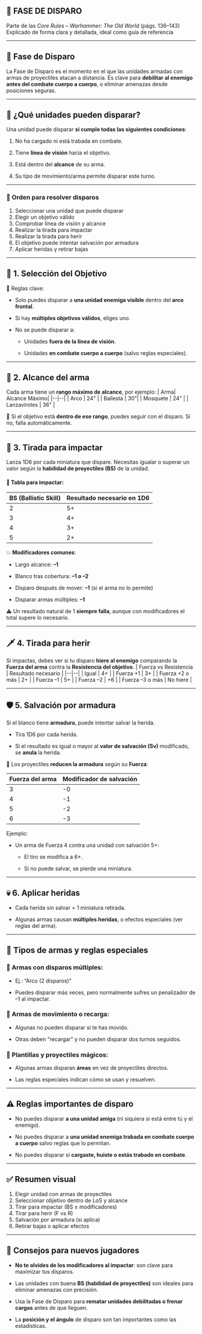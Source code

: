 ## 🎯 **FASE DE DISPARO**

Parte de las _Core Rules_ – _Warhammer: The Old World_ (págs. 136–143)  
Explicado de forma clara y detallada, ideal como guía de referencia

----------

## 🎯 Fase de Disparo

La Fase de Disparo es el momento en el que las unidades armadas con armas de proyectiles atacan a distancia. Es clave para **debilitar al enemigo antes del combate cuerpo a cuerpo**, o eliminar amenazas desde posiciones seguras.

----------

## 🔶 ¿Qué unidades pueden disparar?

Una unidad puede disparar **si cumple todas las siguientes condiciones**:

1.  No ha cargado ni está trabada en combate.
    
2.  Tiene **línea de visión** hacia el objetivo.
    
3.  Está dentro del **alcance** de su arma.
    
4.  Su tipo de movimiento/arma permite disparar este turno.
    

----------

### 📏 Orden para resolver disparos

1. Seleccionar una unidad que puede disparar
2. Elegir un objetivo válido
3. Comprobar línea de visión y alcance
4. Realizar la tirada para impactar
5. Realizar la tirada para herir
6. El objetivo puede intentar salvación por armadura
7. Aplicar heridas y retirar bajas

----------

## 🔭 1. Selección del Objetivo

📌 Reglas clave:

-   Solo puedes disparar a **una unidad enemiga visible** dentro del **arco frontal**.
    
-   Si hay **múltiples objetivos válidos**, eliges uno.
    
-   No se puede disparar a:
    
    -   Unidades **fuera de la línea de visión**.
        
    -   Unidades **en combate cuerpo a cuerpo** (salvo reglas especiales).
        

----------

## 📐 2. Alcance del arma

Cada arma tiene un **rango máximo de alcance**, por ejemplo:
| Arma| Alcance Máximo|
|--|--|
| Arco | 24" |
| Ballesta | 30"|
| Mosquete | 24" |
| Lanzavirotes | 36" |

📏 Si el objetivo está **dentro de ese rango**, puedes seguir con el disparo. Si no, falla automáticamente.

----------

## 🎯 3. Tirada para impactar

Lanza 1D6 por cada miniatura que dispare. Necesitas igualar o superar un valor según la **habilidad de proyectiles (BS)** de la unidad.

#### 📌 Tabla para impactar:
| BS (Ballistic Skill) | Resultado necesario en 1D6 |
|--|--|
| 2 | 5+ |
| 3 | 4+ |
| 4 | 3+ |
| 5 | 2+ |

💥 **Modificadores comunes**:

-   Largo alcance: **–1**
    
-   Blanco tras cobertura: **–1 o –2**
    
-   Disparo después de mover: **–1** (si el arma no lo permite)
    
-   Disparar armas múltiples: **–1**
    

⚠️ Un resultado natural de 1 **siempre falla**, aunque con modificadores el total supere lo necesario.

----------

## 🗡️ 4. Tirada para herir

Si impactas, debes ver si tu disparo **hiere al enemigo** comparando la **Fuerza del arma** contra la **Resistencia del objetivo**.
| Fuerza vs Resistencia | Resultado necesario |
|--|--|
| Igual | 4+ |
| Fuerza +1 | 3+ |
| Fuerza +2 o más | 2+ |
| Fuerza –1 | 5+ |
| Fuerza –2 | +6 |
| Fuerza –3 o más | No hiere |

----------

## 🛡️ 5. Salvación por armadura

Si el blanco tiene **armadura**, puede intentar salvar la herida.

-   Tira 1D6 por cada herida.
    
-   Si el resultado es igual o mayor al **valor de salvación (Sv)** modificado, se **anula** la herida.
    

📌 Los proyectiles **reducen la armadura** según su **Fuerza**:

| Fuerza del arma | Modificador de salvación |
|--|--|
| 3 | -0 |
| 4 | -1 |
| 5 | -2 |
| 6 | -3 |

Ejemplo:

-   Un arma de Fuerza 4 contra una unidad con salvación 5+:
    
    -   El tiro se modifica a 6+.
        
    -   Si no puede salvar, se pierde una miniatura.
        

----------

## 💀 6. Aplicar heridas

-   Cada herida sin salvar = 1 miniatura retirada.
    
-   Algunas armas causan **múltiples heridas**, o efectos especiales (ver reglas del arma).
    

----------

## 🔫 Tipos de armas y reglas especiales

### 🔸 Armas con disparos múltiples:

-   Ej.: “Arco (2 disparos)”
    
-   Puedes disparar más veces, pero normalmente sufres un penalizador de –1 al impactar.
    

### 🔸 Armas de movimiento o recarga:

-   Algunas no pueden disparar si te has movido.
    
-   Otras deben “recargar” y no pueden disparar dos turnos seguidos.
    

### 🔸 Plantillas y proyectiles mágicos:

-   Algunas armas disparan **áreas** en vez de proyectiles directos.
    
-   Las reglas especiales indican cómo se usan y resuelven.
    

----------

## ⚠️ Reglas importantes de disparo

-   No puedes disparar **a una unidad amiga** (ni siquiera si está entre tú y el enemigo).
    
-   No puedes disparar a **una unidad enemiga trabada en combate cuerpo a cuerpo** salvo reglas que lo permitan.
    
-   No puedes disparar si **cargaste, huiste o estás trabado en combate**.
    

----------

## ✅ Resumen visual

1. Elegir unidad con armas de proyectiles
2. Seleccionar objetivo dentro de LoS y alcance
3. Tirar para impactar (BS ± modificadores)
4. Tirar para herir (F vs R)
5. Salvación por armadura (si aplica)
6. Retirar bajas o aplicar efectos

----------

## 🧠 Consejos para nuevos jugadores

-   **No te olvides de los modificadores al impactar**: son clave para maximizar tus disparos.
    
-   Las unidades con buena **BS (habilidad de proyectiles)** son ideales para eliminar amenazas con precisión.
    
-   Usa la Fase de Disparo para **rematar unidades debilitadas o frenar cargas** antes de que lleguen.
    
-   La **posición y el ángulo** de disparo son tan importantes como las estadísticas.